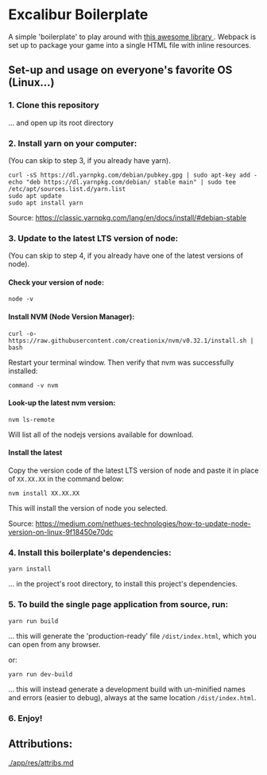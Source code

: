 # Excalibur Boilerplate


A simple 'boilerplate' to play around with <a href="https://excaliburjs.com/">this awesome library </a>. Webpack is set up to package your game into a single HTML file with inline resources.


## Set-up and usage on everyone's favorite OS (Linux...)

### 1. Clone this repository

... and open up its root directory


### 2. Install yarn on your computer:

(You can skip to step 3, if you already have yarn).

```
curl -sS https://dl.yarnpkg.com/debian/pubkey.gpg | sudo apt-key add -
echo "deb https://dl.yarnpkg.com/debian/ stable main" | sudo tee /etc/apt/sources.list.d/yarn.list
sudo apt update 
sudo apt install yarn
```

Source: <a href="https://classic.yarnpkg.com/lang/en/docs/install/#debian-stable
">https://classic.yarnpkg.com/lang/en/docs/install/#debian-stable</a>


### 3. Update to the latest LTS version of node:

(You can skip to step 4, if you already have one of the latest versions of node).


#### Check your version of node:

```
node -v
```

#### Install NVM (Node Version Manager):

```
curl -o- https://raw.githubusercontent.com/creationix/nvm/v0.32.1/install.sh | bash
```

Restart your terminal window. Then verify that nvm was successfully installed:

```
command -v nvm
```
#### Look-up the latest nvm version:

```
nvm ls-remote
```
Will list all of the nodejs versions available for download. 

#### Install the latest

Copy the version code of the latest LTS version of node and paste it in place of `XX.XX.XX` in the command below:

```
nvm install XX.XX.XX
```

This will install the version of node you selected.



Source: <a href="https://medium.com/nethues-technologies/how-to-update-node-version-on-linux-9f18450e70dc
">https://medium.com/nethues-technologies/how-to-update-node-version-on-linux-9f18450e70dc</a>




### 4. Install this boilerplate's dependencies: 

```
yarn install
```
... in the project's root directory, to install this project's dependencies.

### 5. To build the single page application from source, run:

```
yarn run build
```
... this will generate the 'production-ready' file `/dist/index.html`, which you can open from any browser.

or:

```
yarn run dev-build
```

... this will instead generate a development build with un-minified names and errors (easier to debug), always at the same location `/dist/index.html`.

### 6. Enjoy!



## Attributions:


<a href="./app/res/attribs.md">./app/res/attribs.md</a>
